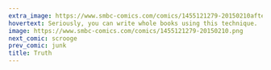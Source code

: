 ```yaml
---
extra_image: https://www.smbc-comics.com/comics/1455121279-20150210after.png
hovertext: Seriously, you can write whole books using this technique.
image: https://www.smbc-comics.com/comics/1455121279-20150210.png
next_comic: scrooge
prev_comic: junk
title: Truth
---
```



